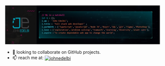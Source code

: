 <!--
**johnEdelbi/johnEdelbi** is a ✨ _special_ ✨ repository because its `README.md` (this file) appears on your GitHub profile.
-->

![banner about me](https://raw.githubusercontent.com/johnedelbi/johnedelbi/main/johnedelbi-banner.jpg)




- 👯 looking to collaborate on GitHub projects.
- 📫 reach me at: <a href="https://linkedin.com/in/john-edelbi" target="blank"><img align="center" src="https://raw.githubusercontent.com/rahuldkjain/github-profile-readme-generator/master/src/images/icons/Social/linked-in-alt.svg" alt="johnedelbi" height="15"  /></a>
